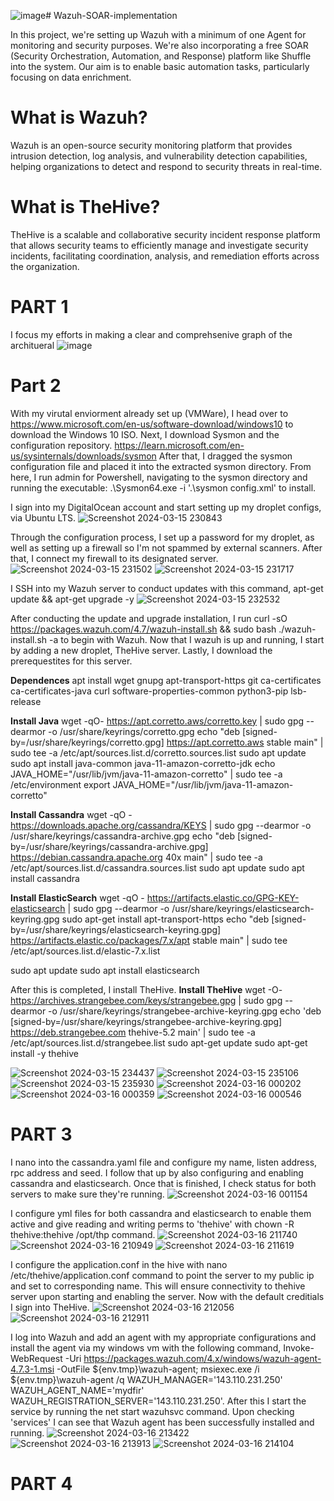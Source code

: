 ![image](https://github.com/sharpleynate/Wazuh-SOAR-implementation/assets/114451775/bd88434d-3693-4bae-b022-1c30343b5300)# Wazuh-SOAR-implementation

In this project, we're setting up Wazuh with a minimum of one Agent for monitoring and security purposes. We're also incorporating a free SOAR (Security Orchestration, Automation, and Response) platform like Shuffle into the system. Our aim is to enable basic automation tasks, particularly focusing on data enrichment.

# What is Wazuh?

Wazuh is an open-source security monitoring platform that provides intrusion detection, log analysis, and vulnerability detection capabilities, helping organizations to detect and respond to security threats in real-time.

# What is TheHive?

TheHive is a scalable and collaborative security incident response platform that allows security teams to efficiently manage and investigate security incidents, facilitating coordination, analysis, and remediation efforts across the organization.

# PART 1 

I focus my efforts in making a clear and comprehsenive graph of the architueral 
![image](https://github.com/sharpleynate/Wazuh-SOAR-implementation/assets/114451775/9a168a0e-f721-4339-ba1b-88ead5a14537)

# Part 2

With my virutal enviorment already set up (VMWare), I head over to https://www.microsoft.com/en-us/software-download/windows10 to download the Windows 10 ISO. 
Next, I download Sysmon and the configuration repository. https://learn.microsoft.com/en-us/sysinternals/downloads/sysmon
After that, I dragged the sysmon configuration file and placed it into the extracted sysmon directory. 
From here, I run admin for Powershell, navigating to the sysmon directory and running the executable: .\Sysmon64.exe -i '.\sysmon config.xml' to install. 

I sign into my DigitalOcean account and start setting up my droplet configs, via Ubuntu LTS. 
![Screenshot 2024-03-15 230843](https://github.com/sharpleynate/Wazuh-SOAR-implementation/assets/114451775/c97e4807-95fc-4a36-87cc-8fc936945d4e)

Through the configuration process, I set up a password for my droplet, as well as setting up a firewall so I'm not spammed by external scanners. 
After that, I connect my firewall to its designated server.
![Screenshot 2024-03-15 231502](https://github.com/sharpleynate/Wazuh-SOAR-implementation/assets/114451775/ae816ccb-afc2-4797-98c8-e474359802b5)
![Screenshot 2024-03-15 231717](https://github.com/sharpleynate/Wazuh-SOAR-implementation/assets/114451775/88991aca-1aa3-47bc-912e-45fc68fcadf2)

I SSH into my Wazuh server to conduct updates with this command, apt-get update && apt-get upgrade -y
![Screenshot 2024-03-15 232532](https://github.com/sharpleynate/Wazuh-SOAR-implementation/assets/114451775/c83b33bb-07a1-42bc-9787-87f3b26f847d)

After conducting the update and upgrade installation, I run curl -sO https://packages.wazuh.com/4.7/wazuh-install.sh && sudo bash ./wazuh-install.sh -a to begin with Wazuh. 
Now that I wazuh is up and running, I start by adding a new droplet, TheHive server. Lastly, I download the prerequestites for this server.

**Dependences**
apt install wget gnupg apt-transport-https git ca-certificates ca-certificates-java curl  software-properties-common python3-pip lsb-release

**Install Java**
wget -qO- https://apt.corretto.aws/corretto.key | sudo gpg --dearmor  -o /usr/share/keyrings/corretto.gpg
echo "deb [signed-by=/usr/share/keyrings/corretto.gpg] https://apt.corretto.aws stable main" |  sudo tee -a /etc/apt/sources.list.d/corretto.sources.list
sudo apt update
sudo apt install java-common java-11-amazon-corretto-jdk
echo JAVA_HOME="/usr/lib/jvm/java-11-amazon-corretto" | sudo tee -a /etc/environment 
export JAVA_HOME="/usr/lib/jvm/java-11-amazon-corretto"

**Install Cassandra**
wget -qO -  https://downloads.apache.org/cassandra/KEYS | sudo gpg --dearmor  -o /usr/share/keyrings/cassandra-archive.gpg
echo "deb [signed-by=/usr/share/keyrings/cassandra-archive.gpg] https://debian.cassandra.apache.org 40x main" |  sudo tee -a /etc/apt/sources.list.d/cassandra.sources.list
sudo apt update
sudo apt install cassandra

**Install ElasticSearch**
wget -qO - https://artifacts.elastic.co/GPG-KEY-elasticsearch |  sudo gpg --dearmor -o /usr/share/keyrings/elasticsearch-keyring.gpg
sudo apt-get install apt-transport-https
echo "deb [signed-by=/usr/share/keyrings/elasticsearch-keyring.gpg] https://artifacts.elastic.co/packages/7.x/apt stable main" |  sudo tee /etc/apt/sources.list.d/elastic-7.x.list

sudo apt update
sudo apt install elasticsearch

After this is completed, I install TheHive. 
**Install TheHive**
wget -O- https://archives.strangebee.com/keys/strangebee.gpg | sudo gpg --dearmor -o /usr/share/keyrings/strangebee-archive-keyring.gpg
echo 'deb [signed-by=/usr/share/keyrings/strangebee-archive-keyring.gpg] https://deb.strangebee.com thehive-5.2 main' | sudo tee -a /etc/apt/sources.list.d/strangebee.list
sudo apt-get update
sudo apt-get install -y thehive

![Screenshot 2024-03-15 234437](https://github.com/sharpleynate/Wazuh-SOAR-implementation/assets/114451775/0027fc1d-b77c-4a67-8aa2-57ff84e98264)
![Screenshot 2024-03-15 235106](https://github.com/sharpleynate/Wazuh-SOAR-implementation/assets/114451775/ca38ed4c-c13f-489a-8014-234b0213041f)
![Screenshot 2024-03-15 235930](https://github.com/sharpleynate/Wazuh-SOAR-implementation/assets/114451775/28077570-4dfa-4747-98d4-87945fd0c676)
![Screenshot 2024-03-16 000202](https://github.com/sharpleynate/Wazuh-SOAR-implementation/assets/114451775/096f9b45-792f-45d3-a715-a3f9b717dde3)
![Screenshot 2024-03-16 000359](https://git`hub.com/sharpleynate/Wazuh-SOAR-implementation/assets/114451775/a2bb1d83-dd97-4885-a8cd-3ce69664dc27)
![Screenshot 2024-03-16 000546](https://github.com/sharpleynate/Wazuh-SOAR-implementation/assets/114451775/d35b0aa5-bc1a-408c-a170-8e36d579833d)

# PART 3

I nano into the cassandra.yaml file and configure my name, listen address, rpc address and seed. I follow that up by also configuring and enabling cassandra and elasticsearch. Once that is finished, I check status for both servers to make sure they're running. 
![Screenshot 2024-03-16 001154](https://github.com/sharpleynate/Wazuh-SOAR-implementation/assets/114451775/aa5957ca-abf4-487f-8225-404f375f6f8b)

I configure yml files for both cassandra and elasticsearch to enable them active and give reading and writing perms to 'thehive' with  chown -R thehive:thehive /opt/thp command.
![Screenshot 2024-03-16 211740](https://github.com/sharpleynate/Wazuh-SOAR-implementation/assets/114451775/8f0433f4-1cad-48ed-858a-a19b4c3b3c1f)
![Screenshot 2024-03-16 210949](https://github.com/sharpleynate/Wazuh-SOAR-implementation/assets/114451775/66319c7b-2b0f-4fc6-a304-2fb25b576ba4)
![Screenshot 2024-03-16 211619](https://github.com/sharpleynate/Wazuh-SOAR-implementation/assets/114451775/15695e6b-83c0-4592-acf6-bdecb200ecbe)

I configure the application.conf in the hive with nano /etc/thehive/application.conf command to point the server to my public ip and set to corresponding name. This will ensure connectivity to thehive server upon starting and enabling the server. Now with the default creditials I sign into TheHive. 
![Screenshot 2024-03-16 212056](https://github.com/sharpleynate/Wazuh-SOAR-implementation/assets/114451775/063b47c1-55d0-4f32-98f2-990b0385ee9f)
![Screenshot 2024-03-16 212911](https://github.com/sharpleynate/Wazuh-SOAR-implementation/assets/114451775/ee4e17bd-bb3b-463b-ae65-6f6ceaab114e)

I log into Wazuh and add an agent with my appropriate configurations and install the agent via my windows vm with the following command,
Invoke-WebRequest -Uri https://packages.wazuh.com/4.x/windows/wazuh-agent-4.7.3-1.msi -OutFile ${env.tmp}\wazuh-agent; msiexec.exe /i ${env.tmp}\wazuh-agent /q WAZUH_MANAGER='143.110.231.250' WAZUH_AGENT_NAME='mydfir' WAZUH_REGISTRATION_SERVER='143.110.231.250'. After this I start the service by running the net start wazuhsvc command. Upon checking 'services' I can see that Wazuh agent has been successfully installed and running. 
![Screenshot 2024-03-16 213422](https://github.com/sharpleynate/Wazuh-SOAR-implementation/assets/114451775/999ccb0a-0086-4df2-a01c-ffd1f35a9385)
![Screenshot 2024-03-16 213913](https://github.com/sharpleynate/Wazuh-SOAR-implementation/assets/114451775/1ae530a9-e0ff-45a1-8397-cbb7047a5d2c)
![Screenshot 2024-03-16 214104](https://github.com/sharpleynate/Wazuh-SOAR-implementation/assets/114451775/54841288-bb20-435d-861d-4ca1eeef6538)

# PART 4
